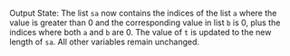 Output State: The list `sa` now contains the indices of the list `a` where the value is greater than 0 and the corresponding value in list `b` is 0, plus the indices where both `a` and `b` are 0. The value of `t` is updated to the new length of `sa`. All other variables remain unchanged.